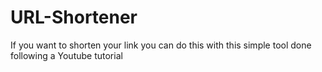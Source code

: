 # URL-Shortener
If you want to shorten your link you can do this with this simple tool done following a Youtube tutorial
